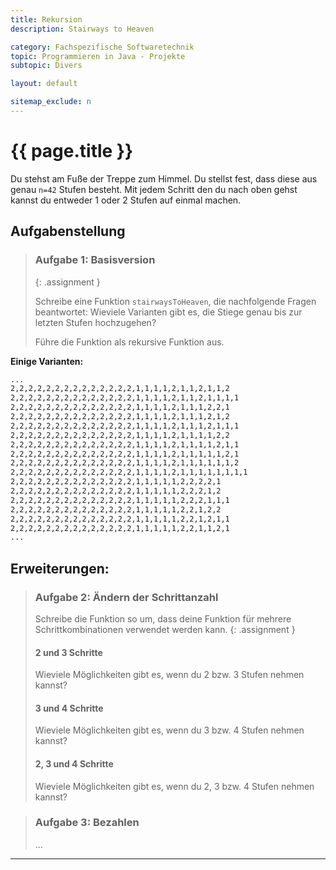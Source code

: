 ```yaml
---
title: Rekursion
description: Stairways to Heaven

category: Fachspezifische Softwaretechnik
topic: Programmieren in Java - Projekte
subtopic: Divers

layout: default

sitemap_exclude: n
---
```


# {{ page.title }}

Du stehst am Fuße der Treppe zum Himmel. Du stellst fest, dass diese aus genau `n=42` Stufen besteht.
Mit jedem Schritt den du nach oben gehst kannst du entweder 1 oder 2 Stufen auf einmal machen.


## Aufgabenstellung

> ### Aufgabe 1: Basisversion
> {: .assignment }
>
> Schreibe eine Funktion `stairwaysToHeaven`, die nachfolgende Fragen beantwortet:
> Wieviele Varianten gibt es, die Stiege genau bis zur letzten Stufen hochzugehen?
>
>Führe die Funktion als rekursive Funktion aus.

**Einige Varianten:**
```bash
...
2,2,2,2,2,2,2,2,2,2,2,2,2,2,1,1,1,1,2,1,1,2,1,1,2
2,2,2,2,2,2,2,2,2,2,2,2,2,2,1,1,1,1,2,1,1,2,1,1,1,1
2,2,2,2,2,2,2,2,2,2,2,2,2,2,1,1,1,1,2,1,1,1,2,2,1
2,2,2,2,2,2,2,2,2,2,2,2,2,2,1,1,1,1,2,1,1,1,2,1,2
2,2,2,2,2,2,2,2,2,2,2,2,2,2,1,1,1,1,2,1,1,1,2,1,1,1
2,2,2,2,2,2,2,2,2,2,2,2,2,2,1,1,1,1,2,1,1,1,1,2,2
2,2,2,2,2,2,2,2,2,2,2,2,2,2,1,1,1,1,2,1,1,1,1,2,1,1
2,2,2,2,2,2,2,2,2,2,2,2,2,2,1,1,1,1,2,1,1,1,1,1,2,1
2,2,2,2,2,2,2,2,2,2,2,2,2,2,1,1,1,1,2,1,1,1,1,1,1,2
2,2,2,2,2,2,2,2,2,2,2,2,2,2,1,1,1,1,2,1,1,1,1,1,1,1,1
2,2,2,2,2,2,2,2,2,2,2,2,2,2,1,1,1,1,1,2,2,2,2,1
2,2,2,2,2,2,2,2,2,2,2,2,2,2,1,1,1,1,1,2,2,2,1,2
2,2,2,2,2,2,2,2,2,2,2,2,2,2,1,1,1,1,1,2,2,2,1,1,1
2,2,2,2,2,2,2,2,2,2,2,2,2,2,1,1,1,1,1,2,2,1,2,2
2,2,2,2,2,2,2,2,2,2,2,2,2,2,1,1,1,1,1,2,2,1,2,1,1
2,2,2,2,2,2,2,2,2,2,2,2,2,2,1,1,1,1,1,2,2,1,1,2,1
...
```

## Erweiterungen:

> ### Aufgabe 2: Ändern der Schrittanzahl
> Schreibe die Funktion so um, dass deine Funktion für mehrere Schrittkombinationen verwendet werden kann.
> {: .assignment }
>
> #### 2 und 3 Schritte
> Wieviele Möglichkeiten gibt es, wenn du 2 bzw. 3 Stufen nehmen kannst?
>
> #### 3 und 4 Schritte
> Wieviele Möglichkeiten gibt es, wenn du 3 bzw. 4 Stufen nehmen kannst?
>
> #### 2, 3 und 4 Schritte
> Wieviele Möglichkeiten gibt es, wenn du 2, 3 bzw. 4 Stufen nehmen kannst?


> ### Aufgabe 3: Bezahlen
> ...




---

